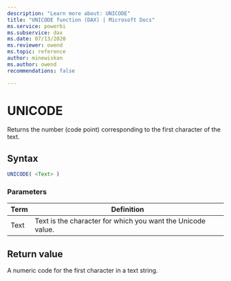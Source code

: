 ```yaml
---
description: "Learn more about: UNICODE"
title: "UNICODE function (DAX) | Microsoft Docs"
ms.service: powerbi 
ms.subservice: dax 
ms.date: 07/13/2020
ms.reviewer: owend
ms.topic: reference
author: minewiskan
ms.author: owend 
recommendations: false

---
```

# UNICODE

Returns the number (code point) corresponding to the first character of the text.
  
## Syntax  
  
```js
UNICODE( <Text> )  
```
  
### Parameters  
  
|Term|Definition|  
|--------|--------------|  
|Text|Text is the character for which you want the Unicode value.|  
  
## Return value

A numeric code for the first character in a text string.
